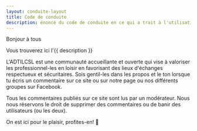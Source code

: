 ```yaml
---
layout: conduite-layout
title: Code de conduite
description: énoncé du code de conduite en ce qui a trait à l'utilisation du site web, de la page Facebook ou de toutes autres plateformes composant la communauté de l'Association des diplômé-es de la Techniques de gestion et d'intervention en loisir du Cégep de Saint-Laurent (ADTILCSL). 
---
```

Bonjour à tous

Vous trouverez ici l'{{ description }}

L'ADTILCSL est une communauté accueillante et ouverte qui vise à valoriser les professionnel-les en loisir en favorisant des lieux d'échanges respectueux et sécuritaires. Sois gentil-les dans les propos et le ton lorsque tu écris un commentaire sur ce site ou sur notre page ou nos différents groupes sur Facebook.

Tous les commentaires publiés sur ce site sont lus par un modérateur. Nous nous réservons le droit de supprimer des commentaires ou de banir des utilisateurs (ou les deux).

On est ici pour le plaisir, profites-en! 🤗